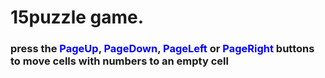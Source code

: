 # 15puzzle game. 
### press the <span style="color:blue">PageUp</span>, <span style="color:blue">PageDown</span>, <span style="color:blue">PageLeft</span> or <span style="color:blue">PageRight</span> buttons to move cells with numbers to an empty cell
